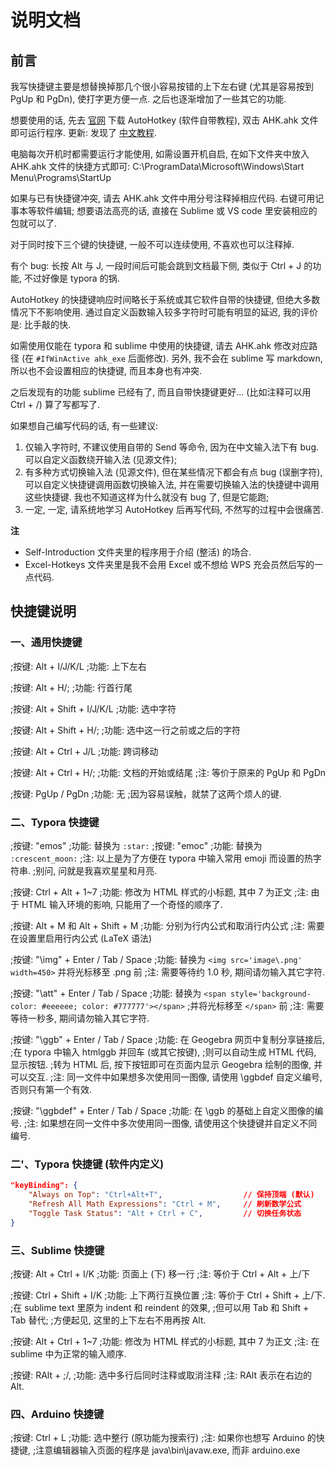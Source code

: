 # 说明文档

## 前言

我写快捷键主要是想替换掉那几个很小容易按错的上下左右键 (尤其是容易按到 PgUp 和 PgDn), 使打字更方便一点. 之后也逐渐增加了一些其它的功能.

想要使用的话, 先去 [官网](https://www.autohotkey.com/) 下载 AutoHotkey (软件自带教程), 双击 AHK.ahk 文件即可运行程序. 更新: 发现了 [中文教程](https://wyagd001.github.io/zh-cn/docs/AutoHotkey.htm).

电脑每次开机时都需要运行才能使用, 如需设置开机自启, 在如下文件夹中放入 AHK.ahk 文件的快捷方式即可:
C:\ProgramData\Microsoft\Windows\Start Menu\Programs\StartUp

如果与已有快捷键冲突, 请去 AHK.ahk 文件中用分号注释掉相应代码.
右键可用记事本等软件编辑; 想要语法高亮的话, 直接在 Sublime 或 VS code 里安装相应的包就可以了.

对于同时按下三个键的快捷键, 一般不可以连续使用, 不喜欢也可以注释掉.

有个 bug: 长按 Alt 与 J, 一段时间后可能会跳到文档最下侧, 类似于 Ctrl + J 的功能, 不过好像是 typora 的锅.

AutoHotkey 的快捷键响应时间略长于系统或其它软件自带的快捷键, 但绝大多数情况下不影响使用.
通过自定义函数输入较多字符时可能有明显的延迟, 我的评价是: 比手敲的快.

如需使用仅能在 typora 和 sublime 中使用的快捷键, 请去 AHK.ahk 修改对应路径 (在 `#IfWinActive ahk_exe` 后面修改).
另外, 我不会在 sublime 写 markdown, 所以也不会设置相应的快捷键, 而且本身也有冲突.

之后发现有的功能 sublime 已经有了, 而且自带快捷键更好... (比如注释可以用 Ctrl + /) 算了写都写了.

如果想自己编写代码的话, 有一些建议:
1. 仅输入字符时, 不建议使用自带的 Send 等命令, 因为在中文输入法下有 bug. 可以自定义函数绕开输入法 (见源文件);
2. 有多种方式切换输入法 (见源文件), 但在某些情况下都会有点 bug (误删字符), 可以自定义快捷键调用函数切换输入法, 并在需要切换输入法的快捷键中调用这些快捷键. 我也不知道这样为什么就没有 bug 了, 但是它能跑;
3. 一定, 一定, 请系统地学习 AutoHotkey 后再写代码, 不然写的过程中会很痛苦.

**注**

- Self-Introduction 文件夹里的程序用于介绍 (整活) 的场合.
- Excel-Hotkeys 文件夹里是我不会用 Excel 或不想给 WPS 充会员然后写的一点代码.




## 快捷键说明

### 一、通用快捷键

;按键: Alt + I/J/K/L
;功能: 上下左右

;按键: Alt + H/;
;功能: 行首行尾

;按键: Alt + Shift + I/J/K/L
;功能: 选中字符

;按键: Alt + Shift + H/;
;功能: 选中这一行之前或之后的字符

;按键: Alt + Ctrl + J/L
;功能: 跨词移动

;按键: Alt + Ctrl + H/;
;功能: 文档的开始或结尾
;注: 等价于原来的 PgUp 和 PgDn

;按键: PgUp / PgDn
;功能: 无
;因为容易误触，就禁了这两个烦人的键.



### 二、Typora 快捷键

;按键: "emos"
;功能: 替换为 `:star:`
;按键: "emoc"
;功能: 替换为 `:crescent_moon:`
;注: 以上是为了方便在 typora 中输入常用 emoji 而设置的热字符串.
;别问, 问就是我喜欢星星和月亮.

;按键: Ctrl + Alt + 1~7
;功能: 修改为 HTML 样式的小标题, 其中 7 为正文
;注: 由于 HTML 输入环境的影响, 只能用了一个奇怪的顺序了.

;按键: Alt + M 和 Alt + Shift + M
;功能: 分别为行内公式和取消行内公式
;注: 需要在设置里启用行内公式 (LaTeX 语法)

;按键: "\img" + Enter / Tab / Space
;功能: 替换为 `<img src='image\.png' width=450>` 并将光标移至 .png 前
;注: 需要等待约 1.0 秒, 期间请勿输入其它字符.

;按键: "\att" + Enter / Tab / Space
;功能: 替换为 `<span style='background-color: #eeeeee; color: #777777'></span>`
;并将光标移至 `</span>` 前
;注: 需要等待一秒多, 期间请勿输入其它字符.

;按键: "\ggb" + Enter / Tab / Space
;功能: 在 Geogebra 网页中复制分享链接后,
;在 typora 中输入 htmlggb 并回车 (或其它按键),
;则可以自动生成 HTML 代码, 显示按钮.
;转为 HTML 后, 按下按钮即可在页面内显示 Geogebra 绘制的图像, 并可以交互.
;注: 同一文件中如果想多次使用同一图像, 请使用 \ggbdef 自定义编号, 否则只有第一个有效.

;按键: "\ggbdef" + Enter / Tab / Space
;功能: 在 \ggb 的基础上自定义图像的编号.
;注: 如果想在同一文件中多次使用同一图像, 请使用这个快捷键并自定义不同编号.



### 二'、Typora 快捷键 \(软件内定义\)

```json
"keyBinding": {
    "Always on Top": "Ctrl+Alt+T",                  // 保持顶端 (默认)
    "Refresh All Math Expressions": "Ctrl + M",     // 刷新数学公式
    "Toggle Task Status": "Alt + Ctrl + C",         // 切换任务状态
}
```



### 三、Sublime 快捷键

;按键: Alt + Ctrl + I/K
;功能: 页面上 (下) 移一行
;注: 等价于 Ctrl + Alt + 上/下

;按键: Ctrl + Shift + I/K
;功能: 上下两行互换位置
;注: 等价于 Ctrl + Shift + 上/下.
;在 sublime text 里原为 indent 和 reindent 的效果,
;但可以用 Tab 和 Shift + Tab 替代;
;方便起见, 这里的上下左右不用再按 Alt.

;按键: Alt + Ctrl + 1~7
;功能: 修改为 HTML 样式的小标题, 其中 7 为正文
;注: 在 sublime 中为正常的输入顺序.

;按键: RAlt + ;/,
;功能: 选中多行后同时注释或取消注释
;注: RAlt 表示在右边的 Alt.



### 四、Arduino 快捷键

;按键: Ctrl + L
;功能: 选中整行 (原功能为搜索行)
;注: 如果你也想写 Arduino 的快捷键,
;注意编辑器输入页面的程序是 java\bin\javaw.exe, 而非 arduino.exe

